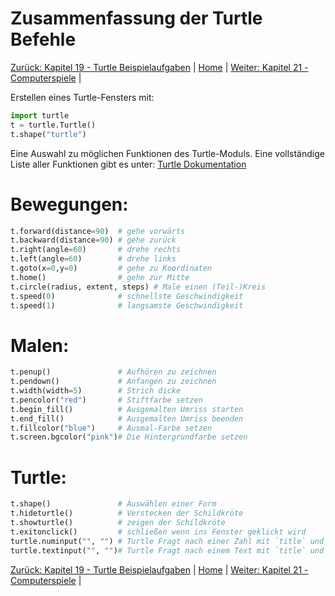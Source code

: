 # Zusammenfassung der Turtle Befehle

[Zurück: Kapitel 19 - Turtle Beispielaufgaben](Turtlebeispielaufgaben.md) |  [Home](README.md) |  [Weiter: Kapitel 21 - Computerspiele](Computerspiel.md) | 

Erstellen eines Turtle-Fensters mit:

```python
import turtle
t = turtle.Turtle()
t.shape("turtle")
```

Eine Auswahl zu möglichen Funktionen des Turtle-Moduls. Eine vollständige Liste aller Funktionen gibt es unter:
[Turtle Dokumentation](https://docs.python.org/3.6/library/turtle.html)

# Bewegungen:

```python
t.forward(distance=90)  # gehe vorwärts
t.backward(distance=90) # gehe zurück
t.right(angle=60)       # drehe rechts
t.left(angle=60)        # drehe links
t.goto(x=0,y=0)         # gehe zu Koordinaten
t.home()                # gehe zur Mitte
t.circle(radius, extent, steps) # Male einen (Teil-)Kreis
t.speed(0)              # schnellste Geschwindigkeit
t.speed(1)              # langsamste Geschwindigkeit
```

# Malen:

```python
t.penup()               # Aufhören zu zeichnen
t.pendown()             # Anfangen zu zeichnen
t.width(width=5)        # Strich dicke
t.pencolor("red")       # Stiftfarbe setzen
t.begin_fill()          # Ausgemalten Umriss starten
t.end_fill()            # Ausgemalten Umriss beenden
t.fillcolor("blue")     # Ausmal-Farbe setzen
t.screen.bgcolor("pink")# Die Hintergrundfarbe setzen
```

# Turtle:
```python
t.shape()               # Auswählen einer Form
t.hideturtle()          # Verstecken der Schildkröte
t.showturtle()          # zeigen der Schildkröte
t.exitonclick()         # schließen wenn ins Fenster geklickt wird
turtle.numinput("", "") # Turtle Fragt nach einer Zahl mit `title` und `promt`
turtle.textinput("", "")# Turtle Fragt nach einem Text mit `title` und `promt`
```

[Zurück: Kapitel 19 - Turtle Beispielaufgaben](Turtlebeispielaufgaben.md) |  [Home](README.md) |  [Weiter: Kapitel 21 - Computerspiele](Computerspiel.md) | 
